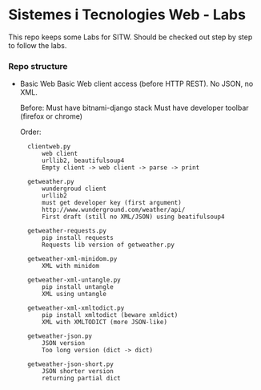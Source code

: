 # Sistemes i Tecnologies Web - Labs #


This repo keeps some Labs for SITW. Should be checked out step by step
to follow the labs.

### Repo structure ###

* Basic Web
    Basic Web client access (before HTTP REST). No JSON, no XML.

    Before:
        Must have bitnami-django stack
        Must have developer toolbar (firefox or chrome)

    Order:

        clientweb.py
            web client
            urllib2, beautifulsoup4
            Empty client -> web client -> parse -> print

        getweather.py
            wundergroud client
            urllib2
            must get developer key (first argument)
            http://www.wunderground.com/weather/api/
            First draft (still no XML/JSON) using beatifulsoup4

        getweather-requests.py
            pip install requests
            Requests lib version of getweather.py

        getweather-xml-minidom.py
            XML with minidom

        getweather-xml-untangle.py
            pip install untangle
            XML using untangle

        getweather-xml-xmltodict.py
            pip install xmltodict (beware xmldict)
            XML with XMLTODICT (more JSON-like)

        getweather-json.py
            JSON version
            Too long version (dict -> dict)

        getweather-json-short.py
            JSON shorter version
            returning partial dict
